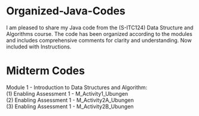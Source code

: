 # Organized-Java-Codes
I am pleased to share my Java code from the (S-ITC124) Data Structure and Algorithms course. The code has been organized according to the modules and includes comprehensive comments for clarity and understanding. Now included with Instructions.

# Midterm Codes 

Module 1 - Introduction to Data Structures and Algorithm: <br />
(1) Enabling Assessment 1 - M_Activity1_Ubungen <br />
(2) Enabling Assessment 1 - M_Activity2A_Ubungen <br />
(3) Enabling Assessment 1 - M_Activity2B_Ubungen <br />
